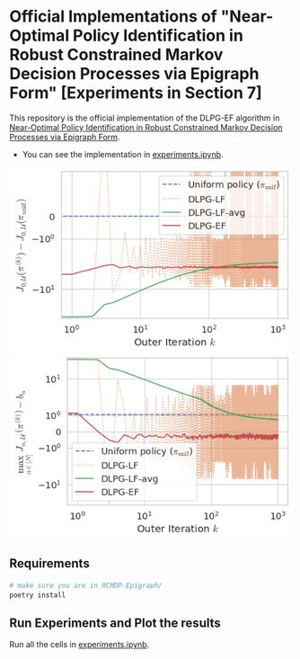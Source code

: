 # Official Implementations of "Near-Optimal Policy Identification in Robust Constrained Markov Decision Processes via Epigraph Form" [Experiments in Section 7]

This repository is the official implementation of the DLPG-EF algorithm in [Near-Optimal Policy Identification in Robust Constrained Markov Decision Processes via Epigraph Form](TODO).

* You can see the implementation in [experiments.ipynb](experiments.ipynb).

<img src="double-loop-exp-sd-J.png">
<img src="double-loop-exp-sd-vio.png">


## Requirements

```bash
# make sure you are in RCMDP-Epigraph/
poetry install
```

## Run Experiments and Plot the results

Run all the cells in [experiments.ipynb](experiments.ipynb).